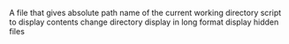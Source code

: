 A file that gives  absolute path name of the current working directory
script to display contents
change directory
display in long format
display hidden files
